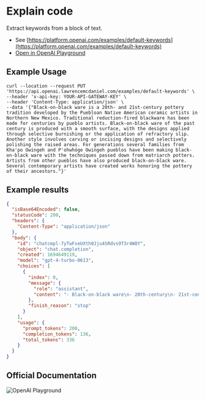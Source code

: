 # Explain code

Extract keywords from a block of text.

- See [https://platform.openai.com/examples/default-keywords](https://platform.openai.com/examples/default-keywords)
- [Open in OpenAI Playground](https://platform.openai.com/playground/p/default-keywords)

## Example Usage

```console
curl --location --request PUT 'https://api.openai.lawrencemcdaniel.com/examples/default-keywords' \
--header 'x-api-key: YOUR-API-GATEWAY-KEY' \
--header 'Content-Type: application/json' \
--data '{"Black-on-black ware is a 20th- and 21st-century pottery tradition developed by the Puebloan Native American ceramic artists in Northern New Mexico. Traditional reduction-fired blackware has been made for centuries by pueblo artists. Black-on-black ware of the past century is produced with a smooth surface, with the designs applied through selective burnishing or the application of refractory slip. Another style involves carving or incising designs and selectively polishing the raised areas. For generations several families from Kha'po Owingeh and P'ohwhóge Owingeh pueblos have been making black-on-black ware with the techniques passed down from matriarch potters. Artists from other pueblos have also produced black-on-black ware. Several contemporary artists have created works honoring the pottery of their ancestors."}'
```

## Example results

```json
{
  "isBase64Encoded": false,
  "statusCode": 200,
  "headers": {
    "Content-Type": "application/json"
  },
  "body": {
    "id": "chatcmpl-7yTwFseUXth0Jju4SRdvs9T3r4W8Y",
    "object": "chat.completion",
    "created": 1694649119,
    "model": "gpt-4-turbo-0613",
    "choices": [
      {
        "index": 0,
        "message": {
          "role": "assistant",
          "content": "- Black-on-black ware\n- 20th-century\n- 21st-century\n- pottery tradition\n- Puebloan Native American\n- ceramic artists\n- Northern New Mexico\n- reduction-fired blackware\n- pueblo artists\n- smooth surface\n- designs\n- selective burnishing\n- refractory slip\n- carving\n- incising designs\n- polishing\n- raised areas\n- generations\n- families\n- Kha'po Owingeh\n- P'ohwhóge Owingeh\n- pueblos\n- techniques\n- matriarch potters\n- contemporary artists\n- ancestors\n- works honoring\n- pottery"
        },
        "finish_reason": "stop"
      }
    ],
    "usage": {
      "prompt_tokens": 200,
      "completion_tokens": 136,
      "total_tokens": 336
    }
  }
}
```

## Official Documentation

![OpenAI Playground](https://raw.githubusercontent.com/FullStackWithLawrence/aws-openai/main/doc/img/examples/example-07-keywords.png "OpenAI Playground")
